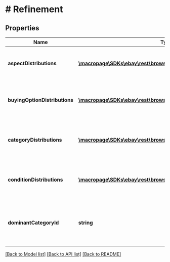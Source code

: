 # # Refinement

## Properties

Name | Type | Description | Notes
------------ | ------------- | ------------- | -------------
**aspectDistributions** | [**\macropage\SDKs\ebay\rest\browse\Model\AspectDistribution[]**](AspectDistribution.md) | A array of containers for the all the aspect refinements. | [optional] 
**buyingOptionDistributions** | [**\macropage\SDKs\ebay\rest\browse\Model\BuyingOptionDistribution[]**](BuyingOptionDistribution.md) | A array of containers for the all the buying option refinements. | [optional] 
**categoryDistributions** | [**\macropage\SDKs\ebay\rest\browse\Model\CategoryDistribution[]**](CategoryDistribution.md) | A array of containers for the all the category refinements. | [optional] 
**conditionDistributions** | [**\macropage\SDKs\ebay\rest\browse\Model\ConditionDistribution[]**](ConditionDistribution.md) | A array of containers for the all the condition refinements. | [optional] 
**dominantCategoryId** | **string** | The identifier of the category that most of the items are part of. | [optional] 

[[Back to Model list]](../../README.md#documentation-for-models) [[Back to API list]](../../README.md#documentation-for-api-endpoints) [[Back to README]](../../README.md)


